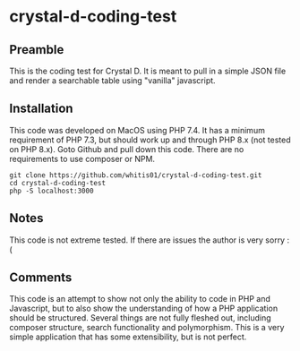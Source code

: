 # crystal-d-coding-test
## Preamble
This is the coding test for Crystal D. It is meant to pull in a simple JSON file and render a searchable table using "vanilla" javascript.

## Installation
This code was developed on MacOS using PHP 7.4. It has a minimum requirement of PHP 7.3, 
but should work up and through PHP 8.x (not tested on PHP 8.x).
Goto Github and pull down this code. There are no requirements to use composer or NPM.
```
git clone https://github.com/whitis01/crystal-d-coding-test.git
cd crystal-d-coding-test
php -S localhost:3000
```

## Notes
This code is not extreme tested. If there are issues the author is very sorry :(

## Comments
This code is an attempt to show not only the ability to code in PHP and Javascript, 
but to also show the understanding of how a PHP application should be structured. 
Several things are not fully fleshed out, including composer structure, search functionality
and polymorphism. This is a very simple application that has some extensibility, but 
is not perfect.